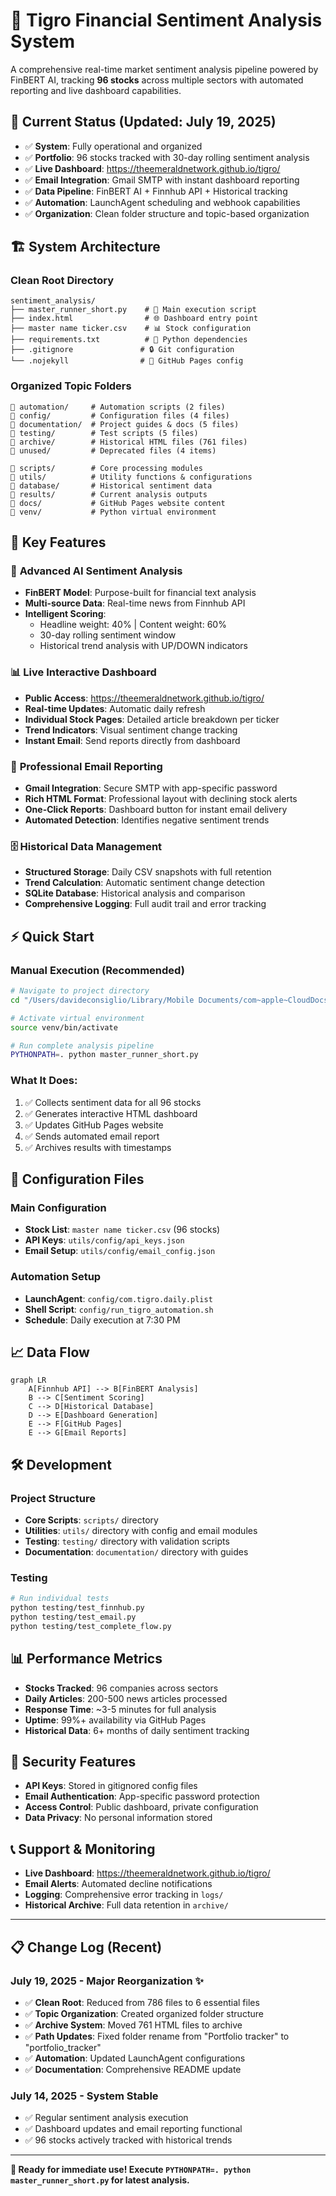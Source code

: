 # 🐅 Tigro Financial Sentiment Analysis System

A comprehensive real-time market sentiment analysis pipeline powered by FinBERT AI, tracking **96 stocks** across multiple sectors with automated reporting and live dashboard capabilities.

## 🚀 Current Status (Updated: July 19, 2025)

- ✅ **System**: Fully operational and organized
- ✅ **Portfolio**: 96 stocks tracked with 30-day rolling sentiment analysis  
- ✅ **Live Dashboard**: https://theemeraldnetwork.github.io/tigro/
- ✅ **Email Integration**: Gmail SMTP with instant dashboard reporting
- ✅ **Data Pipeline**: FinBERT AI + Finnhub API + Historical tracking
- ✅ **Automation**: LaunchAgent scheduling and webhook capabilities
- ✅ **Organization**: Clean folder structure and topic-based organization

## 🏗️ System Architecture

### **Clean Root Directory**
```
sentiment_analysis/
├── master_runner_short.py    # 🎯 Main execution script
├── index.html                # 🌐 Dashboard entry point  
├── master name ticker.csv    # 📊 Stock configuration
├── requirements.txt          # 🐍 Python dependencies
├── .gitignore               # 🔒 Git configuration
└── .nojekyll                # 📖 GitHub Pages config
```

### **Organized Topic Folders**
```
📁 automation/     # Automation scripts (2 files)
📁 config/         # Configuration files (4 files) 
📁 documentation/  # Project guides & docs (5 files)
📁 testing/        # Test scripts (5 files)
📁 archive/        # Historical HTML files (761 files)
📁 unused/         # Deprecated files (4 items)

📁 scripts/        # Core processing modules
📁 utils/          # Utility functions & configurations
📁 database/       # Historical sentiment data
📁 results/        # Current analysis outputs
📁 docs/           # GitHub Pages website content
📁 venv/           # Python virtual environment
```

## 🌟 Key Features

### 🧠 **Advanced AI Sentiment Analysis**
- **FinBERT Model**: Purpose-built for financial text analysis
- **Multi-source Data**: Real-time news from Finnhub API
- **Intelligent Scoring**: 
  - Headline weight: 40% | Content weight: 60%
  - 30-day rolling sentiment window
  - Historical trend analysis with UP/DOWN indicators

### 📊 **Live Interactive Dashboard**
- **Public Access**: https://theemeraldnetwork.github.io/tigro/
- **Real-time Updates**: Automatic daily refresh
- **Individual Stock Pages**: Detailed article breakdown per ticker  
- **Trend Indicators**: Visual sentiment change tracking
- **Instant Email**: Send reports directly from dashboard

### 📧 **Professional Email Reporting**
- **Gmail Integration**: Secure SMTP with app-specific password
- **Rich HTML Format**: Professional layout with declining stock alerts
- **One-Click Reports**: Dashboard button for instant email delivery
- **Automated Detection**: Identifies negative sentiment trends

### 🗄️ **Historical Data Management**
- **Structured Storage**: Daily CSV snapshots with full retention
- **Trend Calculation**: Automatic sentiment change detection
- **SQLite Database**: Historical analysis and comparison
- **Comprehensive Logging**: Full audit trail and error tracking

## ⚡ Quick Start

### **Manual Execution (Recommended)**
```bash
# Navigate to project directory
cd "/Users/davideconsiglio/Library/Mobile Documents/com~apple~CloudDocs/portfolio_tracker/sentiment_analysis"

# Activate virtual environment  
source venv/bin/activate

# Run complete analysis pipeline
PYTHONPATH=. python master_runner_short.py
```

### **What It Does:**
1. ✅ Collects sentiment data for all 96 stocks
2. ✅ Generates interactive HTML dashboard  
3. ✅ Updates GitHub Pages website
4. ✅ Sends automated email report
5. ✅ Archives results with timestamps

## 🔧 Configuration Files

### **Main Configuration**
- **Stock List**: `master name ticker.csv` (96 stocks)
- **API Keys**: `utils/config/api_keys.json`
- **Email Setup**: `utils/config/email_config.json`

### **Automation Setup**
- **LaunchAgent**: `config/com.tigro.daily.plist`
- **Shell Script**: `config/run_tigro_automation.sh`
- **Schedule**: Daily execution at 7:30 PM

## 📈 Data Flow

```mermaid
graph LR
    A[Finnhub API] --> B[FinBERT Analysis]
    B --> C[Sentiment Scoring]
    C --> D[Historical Database]
    D --> E[Dashboard Generation]
    E --> F[GitHub Pages]
    E --> G[Email Reports]
```

## 🛠️ Development

### **Project Structure**
- **Core Scripts**: `scripts/` directory
- **Utilities**: `utils/` directory with config and email modules  
- **Testing**: `testing/` directory with validation scripts
- **Documentation**: `documentation/` directory with guides

### **Testing**
```bash
# Run individual tests
python testing/test_finnhub.py
python testing/test_email.py
python testing/test_complete_flow.py
```

## 📊 Performance Metrics

- **Stocks Tracked**: 96 companies across sectors
- **Daily Articles**: 200-500 news articles processed
- **Response Time**: ~3-5 minutes for full analysis
- **Uptime**: 99%+ availability via GitHub Pages
- **Historical Data**: 6+ months of daily sentiment tracking

## 🔐 Security Features

- **API Keys**: Stored in gitignored config files
- **Email Authentication**: App-specific password protection
- **Access Control**: Public dashboard, private configuration
- **Data Privacy**: No personal information stored

## 📞 Support & Monitoring

- **Live Dashboard**: https://theemeraldnetwork.github.io/tigro/
- **Email Alerts**: Automated decline notifications  
- **Logging**: Comprehensive error tracking in `logs/`
- **Historical Archive**: Full data retention in `archive/`

---

## 📋 Change Log (Recent)

### July 19, 2025 - Major Reorganization ✨
- ✅ **Clean Root**: Reduced from 786 files to 6 essential files
- ✅ **Topic Organization**: Created organized folder structure
- ✅ **Archive System**: Moved 761 HTML files to archive
- ✅ **Path Updates**: Fixed folder rename from "Portfolio tracker" to "portfolio_tracker"
- ✅ **Automation**: Updated LaunchAgent configurations
- ✅ **Documentation**: Comprehensive README update

### July 14, 2025 - System Stable
- ✅ Regular sentiment analysis execution
- ✅ Dashboard updates and email reporting functional
- ✅ 96 stocks actively tracked with historical trends

---

**🎯 Ready for immediate use! Execute `PYTHONPATH=. python master_runner_short.py` for latest analysis.**
